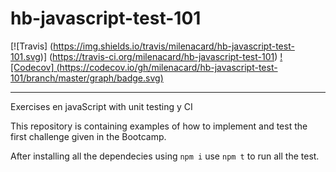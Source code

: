 # hb-javascript-test-101

[![Travis]
(https://img.shields.io/travis/milenacard/hb-javascript-test-101.svg)]
(https://travis-ci.org/milenacard/hb-javascript-test-101)
[![Codecov]
(https://codecov.io/gh/milenacard/hb-javascript-test-101/branch/master/graph/badge.svg)](https://codecov.io/gh/milenacard/hb-javascript-test-101)
_______________________________________________________________________________________________________
Exercises en javaScript with unit testing y CI

This repository is containing examples of how to implement and test the first challenge given in the Bootcamp.

After installing all the dependecies using `npm i` use `npm t` to run all the test.

